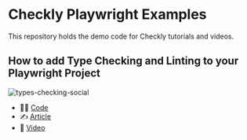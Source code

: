# Checkly Playwright Examples

This repository holds the demo code for Checkly tutorials and videos.

## How to add Type Checking and Linting to your Playwright Project

![types-checking-social](https://github.com/user-attachments/assets/b86dbc82-65a9-4a2e-b7ce-3a20177136ab)

- 🧑‍💻 [Code](/type-check-and-lint)
- ✍️ [Article](https://www.checklyhq.com/blog/playwright-type-checking-and-linting/)
- 🎥 [Video](https://www.youtube.com/watch?v=3gT7LuzqOAk)
